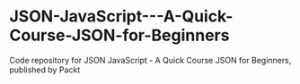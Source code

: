 # JSON-JavaScript---A-Quick-Course-JSON-for-Beginners
Code repository for JSON JavaScript - A Quick Course JSON for Beginners, published by Packt
